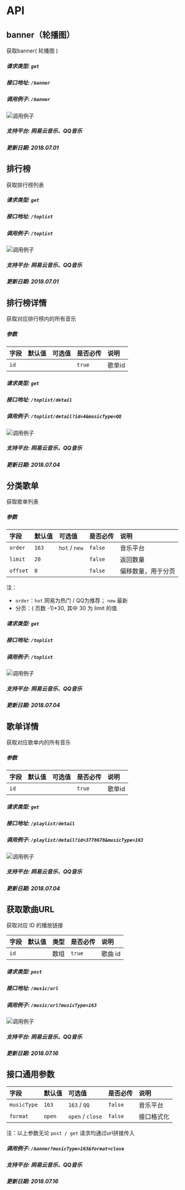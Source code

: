 # API



## banner（轮播图）

获取banner( 轮播图 ) 

##### 请求类型: `get`

##### 接口地址: `/banner`

##### 调用例子: `/banner`

![调用例子](/images/banner.png)

##### 支持平台: 网易云音乐、QQ音乐

##### 更新日期: 2018.07.01



## 排行榜

获取排行榜列表

##### 请求类型: `get`

##### 接口地址: `/toplist`

##### 调用例子: `/toplist`

![调用例子](/images/toplist.png)

##### 支持平台: 网易云音乐、QQ音乐

##### 更新日期: 2018.07.01

## 排行榜详情

获取对应排行榜内的所有音乐

##### 参数

| 字段 | 默认值 | 可选值 | 是否必传 | 说明 |
| :------------ | :------------ | :------------ | :------------ | :------------ |
| `id` |  |  | `true` | 歌单id |

##### 请求类型: `get`

##### 接口地址: `/toplist/detail`

##### 调用例子: `/toplist/detail?id=4&musicType=QQ`

![调用例子](/images/toplist_detail.png)

##### 支持平台: 网易云音乐、QQ音乐

##### 更新日期: 2018.07.04



## 分类歌单

获取歌单列表

##### 参数

| 字段 | 默认值 | 可选值 | 是否必传 | 说明 |
| :------------ | :------------ | :------------ | :------------ | :------------ |
| `order` | `163` | `hot` / `new` | `false` | 音乐平台 |
| `limit` | `20` |  | `false` | 返回数量 |
| `offset` | `0` |  | `false` | 偏移数量，用于分页 |

注：
* `order`：`hot` 网易为热门 / QQ为推荐； `new` 最新
* 分页：( 页数 -1)*30, 其中 30 为 limit 的值

##### 请求类型: `get`

##### 接口地址: `/toplist`

##### 调用例子: `/toplist`

![调用例子](/images/playlist.png)

##### 支持平台: 网易云音乐、QQ音乐

##### 更新日期: 2018.07.04



## 歌单详情

获取对应歌单内的所有音乐

##### 参数

| 字段 | 默认值 | 可选值 | 是否必传 | 说明 |
| :------------ | :------------ | :------------ | :------------ | :------------ |
| `id` |  |  | `true` | 歌单id |

##### 请求类型: `get`

##### 接口地址: `/playlist/detail`

##### 调用例子: `/playlist/detail?id=3778678&musicType=163`

![调用例子](/images/playlist_detail.png)

##### 支持平台: 网易云音乐、QQ音乐

##### 更新日期: 2018.07.04



## 获取歌曲URL

获取对应 ID 的播放链接

| 字段 | 默认值 | 类型 | 是否必传 | 说明 |
| :------------ | :------------ | :------------ | :------------ | :------------ |
| `id` |  | 数组 | `true` | 歌曲 id |

##### 请求类型: `post`

##### 接口地址: `/music/url`

##### 调用例子: `/music/url?musicType=163`

![调用例子](/images/musicurl.png)

##### 支持平台: 网易云音乐、QQ音乐

##### 更新日期: 2018.07.16



## 接口通用参数

| 字段 | 默认值 | 可选值 | 是否必传 | 说明 |
| :------------ | :------------ | :------------ | :------------ | :------------ |
| `musicType` | `163` | `163` / `QQ` | `false` | 音乐平台 |
| `format` | `open` | `open` / `close` | `false` | 接口格式化 |

注：以上参数无论 `post / get` 请求均通过url拼接传入

##### 调用例子: `/banner?musicType=163&format=close`

##### 支持平台: 网易云音乐、QQ音乐

##### 更新日期: 2018.07.16

<!-- ## 搜索

调用此接口 , 传入搜索关键词可以搜索 该音乐 / 专辑 / 歌手 / 歌单 / 用户

##### 参数

| 字段 | 默认值 | 可选值 | 是否必传 | 说明 |
| :------------ | :------------ | :------------ | :------------ | :------------ |
| `keywords` |  |  | `true` | 搜索关键字 |
| `type` | 1 | 1: 单曲 | `false` | 搜索类型 |
| `limit` | 30 |  | `false` | 返回数量 |
| `page` | 0 |  | `false` | 页码(offset) |
| `musicType` | `163` | `163` / `QQ` | `false` | 音乐平台 |
| `format` | `open` | `open` / `close` | `false` | 接口格式化 |

##### 接口地址: `/search`

##### 调用例子: `/search?keywords=薛之谦`

##### 支持平台: 网易云音乐、QQ音乐

##### 更新日期: 2018.07.01 -->